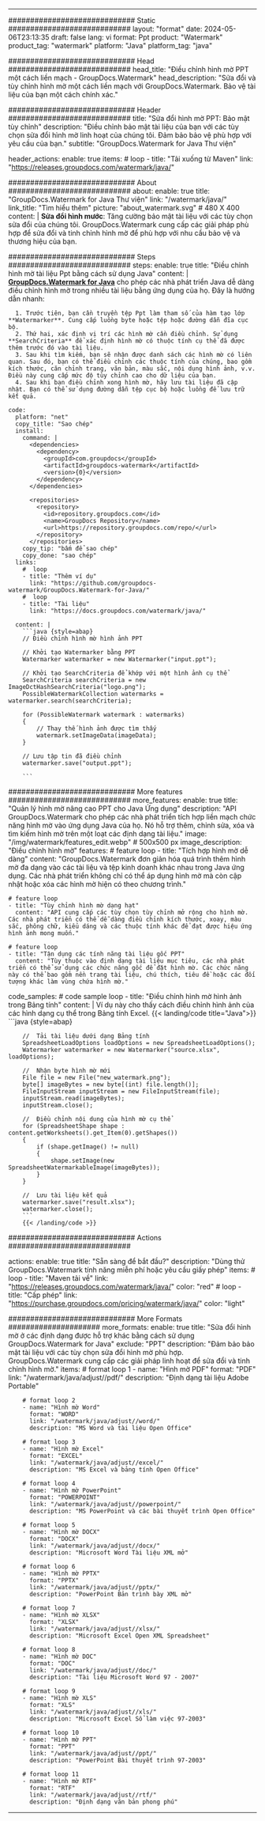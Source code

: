 
---
############################# Static ############################
layout: "format"
date:  2024-05-06T23:13:35
draft: false
lang: vi
format: Ppt
product: "Watermark"
product_tag: "watermark"
platform: "Java"
platform_tag: "java"

############################# Head ############################
head_title: "Điều chỉnh hình mờ PPT một cách liền mạch - GroupDocs.Watermark"
head_description: "Sửa đổi và tùy chỉnh hình mờ một cách liền mạch với GroupDocs.Watermark. Bảo vệ tài liệu của bạn một cách chính xác."

############################# Header ############################
title: "Sửa đổi hình mờ PPT: Bảo mật tùy chỉnh" 
description: "Điều chỉnh bảo mật tài liệu của bạn với các tùy chọn sửa đổi hình mờ linh hoạt của chúng tôi. Đảm bảo bảo vệ phù hợp với yêu cầu của bạn."
subtitle: "GroupDocs.Watermark for Java Thư viện" 

header_actions:
  enable: true
  items:
    #  loop
    - title: "Tải xuống từ Maven"
      link: "https://releases.groupdocs.com/watermark/java/"
      
############################# About ############################
about:
    enable: true
    title: "GroupDocs.Watermark for Java Thư viện"
    link: "/watermark/java/"
    link_title: "Tìm hiểu thêm"
    picture: "about_watermark.svg" # 480 X 400
    content: |
       **Sửa đổi hình mước**: Tăng cường bảo mật tài liệu với các tùy chọn sửa đổi của chúng tôi. GroupDocs.Watermark cung cấp các giải pháp phù hợp để sửa đổi và tinh chỉnh hình mờ để phù hợp với nhu cầu bảo vệ và thương hiệu của bạn.

############################# Steps ############################
steps:
    enable: true
    title: "Điều chỉnh hình mờ tài liệu Ppt bằng cách sử dụng Java"
    content: |
      **[GroupDocs.Watermark for Java](https://products.groupdocs.com/watermark/java/)** cho phép các nhà phát triển Java dễ dàng điều chỉnh hình mờ trong nhiều tài liệu bằng ứng dụng của họ. Đây là hướng dẫn nhanh:
      
      1. Trước tiên, bạn cần truyền tệp Ppt làm tham số của hàm tạo lớp **Watermarker**. Cung cấp luồng byte hoặc tệp hoặc đường dẫn đĩa cục bộ.
      2. Thứ hai, xác định vị trí các hình mờ cần điều chỉnh. Sử dụng **SearchCriteria** để xác định hình mờ có thuộc tính cụ thể đã được thêm trước đó vào tài liệu.
      3. Sau khi tìm kiếm, bạn sẽ nhận được danh sách các hình mờ có liên quan. Sau đó, bạn có thể điều chỉnh các thuộc tính của chúng, bao gồm kích thước, căn chỉnh trang, văn bản, màu sắc, nội dung hình ảnh, v.v. Điều này cung cấp mức độ tùy chỉnh cao cho dữ liệu của bạn.
      4. Sau khi bạn điều chỉnh xong hình mờ, hãy lưu tài liệu đã cập nhật. Bạn có thể sử dụng đường dẫn tệp cục bộ hoặc luồng để lưu trữ kết quả.
   
    code:
      platform: "net"
      copy_title: "Sao chép"
      install:
        command: |
          <dependencies>
            <dependency>
              <groupId>com.groupdocs</groupId>
              <artifactId>groupdocs-watermark</artifactId>
              <version>{0}</version>
            </dependency>
          </dependencies>

          <repositories>
            <repository>
              <id>repository.groupdocs.com</id>
              <name>GroupDocs Repository</name>
              <url>https://repository.groupdocs.com/repo/</url>
            </repository>
          </repositories>
        copy_tip: "bấm để sao chép"
        copy_done: "sao chép"
      links:
        #  loop
        - title: "Thêm ví dụ"
          link: "https://github.com/groupdocs-watermark/GroupDocs.Watermark-for-Java/"
        #  loop
        - title: "Tài liệu"
          link: "https://docs.groupdocs.com/watermark/java/"
          
      content: |
        ```java {style=abap}
        // Điều chỉnh hình mờ hình ảnh PPT

        // Khởi tạo Watermarker bằng PPT
        Watermarker watermarker = new Watermarker("input.ppt");
        
        // Khởi tạo SearchCriteria để khớp với một hình ảnh cụ thể
        SearchCriteria searchCriteria = new ImageDctHashSearchCriteria("logo.png");
        PossibleWatermarkCollection watermarks = watermarker.search(searchCriteria);

        for (PossibleWatermark watermark : watermarks)
        {
            // Thay thế hình ảnh được tìm thấy
            watermark.setImageData(imageData);
        }

        // Lưu tập tin đã điều chỉnh
        watermarker.save("output.ppt");
        
        ```
        
############################# More features ############################
more_features:
  enable: true
  title: "Quản lý hình mờ nâng cao PPT cho Java Ứng dụng"
  description: "API GroupDocs.Watermark cho phép các nhà phát triển tích hợp liền mạch chức năng hình mờ vào ứng dụng Java của họ. Nó hỗ trợ thêm, chỉnh sửa, xóa và tìm kiếm hình mờ trên một loạt các định dạng tài liệu."
  image: "/img/watermark/features_edit.webp" # 500x500 px
  image_description: "Điều chỉnh hình mờ"
  features:
    # feature loop
    - title: "Tích hợp hình mờ dễ dàng"
      content: "GroupDocs.Watermark đơn giản hóa quá trình thêm hình mờ đa dạng vào các tài liệu và tệp kinh doanh khác nhau trong Java ứng dụng. Các nhà phát triển không chỉ có thể áp dụng hình mờ mà còn cập nhật hoặc xóa các hình mờ hiện có theo chương trình."

    # feature loop
    - title: "Tùy chỉnh hình mờ dạng hạt"
      content: "API cung cấp các tùy chọn tùy chỉnh mở rộng cho hình mờ. Các nhà phát triển có thể dễ dàng điều chỉnh kích thước, xoay, màu sắc, phông chữ, kiểu dáng và các thuộc tính khác để đạt được hiệu ứng hình ảnh mong muốn."

    # feature loop
    - title: "Tận dụng các tính năng tài liệu gốc PPT"
      content: "Tùy thuộc vào định dạng tài liệu mục tiêu, các nhà phát triển có thể sử dụng các chức năng gốc để đặt hình mờ. Các chức năng này có thể bao gồm nền trang tài liệu, chú thích, tiêu đề hoặc các đối tượng khác làm vùng chứa hình mờ."
      
  code_samples:
    # code sample loop
    - title: "Điều chỉnh hình mờ hình ảnh trong Bảng tính"
      content: |
        Ví dụ này cho thấy cách điều chỉnh hình ảnh của các hình dạng cụ thể trong Bảng tính Excel.
        {{< landing/code title="Java">}}
        ```java {style=abap}
        
        //  Tải tài liệu dưới dạng Bảng tính
        SpreadsheetLoadOptions loadOptions = new SpreadsheetLoadOptions();
        Watermarker watermarker = new Watermarker("source.xlsx", loadOptions);

        //  Nhận byte hình mờ mới
        File file = new File("new_watermark.png");
        byte[] imageBytes = new byte[(int) file.length()];
        FileInputStream inputStream = new FileInputStream(file);
        inputStream.read(imageBytes);
        inputStream.close();

        //  Điều chỉnh nội dung của hình mờ cụ thể
        for (SpreadsheetShape shape : content.getWorksheets().get_Item(0).getShapes())
        {
            if (shape.getImage() != null)
            {
                shape.setImage(new SpreadsheetWatermarkableImage(imageBytes));
            }
        }

        //  Lưu tài liệu kết quả
        watermarker.save("result.xlsx");
        watermarker.close();
        ```
        {{< /landing/code >}}


############################# Actions ############################

actions:
  enable: true
  title: "Sẵn sàng để bắt đầu?"
  description: "Dùng thử GroupDocs.Watermark tính năng miễn phí hoặc yêu cầu giấy phép"
  items:
    #  loop
    - title: "Maven tải về"
      link: "https://releases.groupdocs.com/watermark/java/"
      color: "red"
        #  loop
    - title: "Cấp phép"
      link: "https://purchase.groupdocs.com/pricing/watermark/java/"
      color: "light"


############################# More Formats #####################
more_formats:
    enable: true
    title: "Sửa đổi hình mờ ở các định dạng được hỗ trợ khác bằng cách sử dụng GroupDocs.Watermark for Java"
    exclude: "PPT"
    description: "Đảm bảo bảo mật tài liệu với các tùy chọn sửa đổi hình mờ phù hợp. GroupDocs.Watermark cung cấp các giải pháp linh hoạt để sửa đổi và tinh chỉnh hình mờ."
    items: 
        # format loop 1
        - name: "Hình mờ PDF"
          format: "PDF"
          link: "/watermark/java/adjust//pdf/"
          description: "Định dạng tài liệu Adobe Portable"

        # format loop 2
        - name: "Hình mờ Word"
          format: "WORD"
          link: "/watermark/java/adjust//word/"
          description: "MS Word và tài liệu Open Office"
          
        # format loop 3
        - name: "Hình mờ Excel"
          format: "EXCEL"
          link: "/watermark/java/adjust//excel/"
          description: "MS Excel và bảng tính Open Office"

        # format loop 4
        - name: "Hình mờ PowerPoint"
          format: "POWERPOINT"
          link: "/watermark/java/adjust//powerpoint/"
          description: "MS PowerPoint và các bài thuyết trình Open Office"

        # format loop 5
        - name: "Hình mờ DOCX"
          format: "DOCX"
          link: "/watermark/java/adjust//docx/"
          description: "Microsoft Word Tài liệu XML mở"
          
        # format loop 6
        - name: "Hình mờ PPTX"
          format: "PPTX"
          link: "/watermark/java/adjust//pptx/"
          description: "PowerPoint Bản trình bày XML mở"
          
        # format loop 7
        - name: "Hình mờ XLSX"
          format: "XLSX"
          link: "/watermark/java/adjust//xlsx/"
          description: "Microsoft Excel Open XML Spreadsheet"

        # format loop 8
        - name: "Hình mờ DOC"
          format: "DOC"
          link: "/watermark/java/adjust//doc/"
          description: "Tài liệu Microsoft Word 97 - 2007"

        # format loop 9
        - name: "Hình mờ XLS"
          format: "XLS"
          link: "/watermark/java/adjust//xls/"
          description: "Microsoft Excel Sổ làm việc 97-2003"

        # format loop 10
        - name: "Hình mờ PPT"
          format: "PPT"
          link: "/watermark/java/adjust//ppt/"
          description: "PowerPoint Bài thuyết trình 97-2003"

        # format loop 11
        - name: "Hình mờ RTF"
          format: "RTF"
          link: "/watermark/java/adjust//rtf/"
          description: "Định dạng văn bản phong phú"

---
